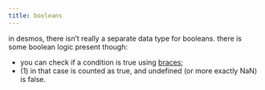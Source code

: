 ```yaml
---
title: booleans
---
```


in desmos, there isn’t really a separate data type for booleans. there is some boolean logic present though:

* you can check if a condition is true using [braces](funcs/brace.md);
* \(1\) in that case is counted as true, and undefined (or more exactly NaN) is false.